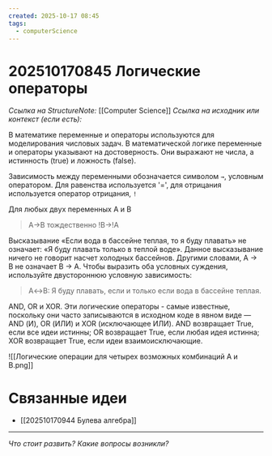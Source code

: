 ```yaml
---
created: 2025-10-17 08:45
tags:
  - computerScience
---
```

# 202510170845 Логические операторы

*Ссылка на StructureNote:* [[Computer Science]]
*Ссылка на исходник или контекст (если есть):* 

В математике переменные и операторы используются для моделирования числовых задач. В математической логике переменные и операторы указывают на достоверность. Они выражают не числа, а истинность (true) и ложность (false).

Зависимость между переменными обозначается символом `→`, условным оператором. Для равенства используется '=', для отрицания используется оператор отрицания,  `!`

Для любых двух переменных A и B 

> A→B тождественно !B→!A

Высказывание «Если вода в бассейне теплая, то я буду плавать» не означает: «Я буду плавать только в теплой воде». Данное высказывание ничего не говорит насчет холодных бассейнов. Другими словами, A → B не означает B → A. Чтобы выразить оба условных суждения, используйте двустороннюю условную зависимость:

> A↔B: Я буду плавать, если и только если вода в бассейне теплая.

AND, OR и XOR. Эти логические операторы - самые известные, поскольку они часто записываются в исходном коде в явном виде — AND (И), OR (ИЛИ) и XOR (исключающее ИЛИ). AND возвращает True, если все идеи истинны; OR возвращает True, если любая идея истинна; XOR возвращает True, если идеи взаимоисключающие.

![[Логические операции для четырех возможных комбинаций A и B.png]]

# Связанные идеи

- [[202510170944 Булева алгебра]] 
---

*Что стоит развить? Какие вопросы возникли?*
